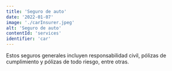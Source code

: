 ```yaml
---
title: 'Seguro de auto'
date: '2022-01-07'
image: './carInsurer.jpeg'
alt: 'Seguro de auto'
contentId: 'services'
identifier: 'car'
---
```


Estos seguros generales incluyen responsabilidad civil, pólizas de cumplimiento y pólizas de todo riesgo, entre otras.
